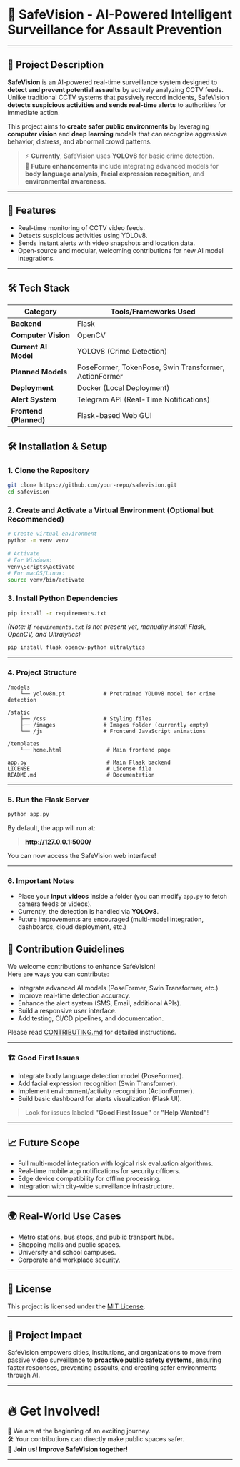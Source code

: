 # 🚨 SafeVision - AI-Powered Intelligent Surveillance for Assault Prevention

---

## 📖 Project Description

**SafeVision** is an AI-powered real-time surveillance system designed to **detect and prevent potential assaults** by actively analyzing CCTV feeds. Unlike traditional CCTV systems that passively record incidents, SafeVision **detects suspicious activities and sends real-time alerts** to authorities for immediate action.

This project aims to **create safer public environments** by leveraging **computer vision** and **deep learning** models that can recognize aggressive behavior, distress, and abnormal crowd patterns.

> ⚡ **Currently**, SafeVision uses **YOLOv8** for basic crime detection.  
> 🚧 **Future enhancements** include integrating advanced models for **body language analysis**, **facial expression recognition**, and **environmental awareness**.

---

## 🚀 Features

- Real-time monitoring of CCTV video feeds.
- Detects suspicious activities using YOLOv8.
- Sends instant alerts with video snapshots and location data.
- Open-source and modular, welcoming contributions for new AI model integrations.

---

## 🛠 Tech Stack

| Category                  | Tools/Frameworks Used                          |
|----------------------------|-------------------------------------------------|
| **Backend**                | Flask                                           |
| **Computer Vision**        | OpenCV                                          |
| **Current AI Model**       | YOLOv8 (Crime Detection)                        |
| **Planned Models**         | PoseFormer, TokenPose, Swin Transformer, ActionFormer |
| **Deployment**             | Docker (Local Deployment)                      |
| **Alert System**           | Telegram API (Real-Time Notifications)          |
| **Frontend (Planned)**     | Flask-based Web GUI                             |


## 🛠 Installation & Setup

### 1. Clone the Repository

```bash
git clone https://github.com/your-repo/safevision.git
cd safevision
```

### 2. Create and Activate a Virtual Environment (Optional but Recommended)

```bash
# Create virtual environment
python -m venv venv

# Activate
# For Windows:
venv\Scripts\activate
# For macOS/Linux:
source venv/bin/activate
```

### 3. Install Python Dependencies

```bash
pip install -r requirements.txt
```
*(Note: If `requirements.txt` is not present yet, manually install Flask, OpenCV, and Ultralytics)*

```bash
pip install flask opencv-python ultralytics
```

---

### 4. Project Structure

```
/models
    └── yolov8n.pt            # Pretrained YOLOv8 model for crime detection

/static
    ├── /css                  # Styling files
    ├── /images               # Images folder (currently empty)
    └── /js                   # Frontend JavaScript animations

/templates
    └── home.html              # Main frontend page

app.py                         # Main Flask backend
LICENSE                        # License file
README.md                      # Documentation
```

---

### 5. Run the Flask Server

```bash
python app.py
```

By default, the app will run at:  
> **http://127.0.0.1:5000/**

You can now access the SafeVision web interface!

---

### 6. Important Notes

- Place your **input videos** inside a folder (you can modify `app.py` to fetch camera feeds or videos).
- Currently, the detection is handled via **YOLOv8**.
- Future improvements are encouraged (multi-model integration, dashboards, cloud deployment, etc.)

## 🤝 Contribution Guidelines

We welcome contributions to enhance SafeVision!  
Here are ways you can contribute:

- Integrate advanced AI models (PoseFormer, Swin Transformer, etc.)
- Improve real-time detection accuracy.
- Enhance the alert system (SMS, Email, additional APIs).
- Build a responsive user interface.
- Add testing, CI/CD pipelines, and documentation.

Please read [CONTRIBUTING.md](CONTRIBUTING.md) for detailed instructions.

---
### 🏗 Good First Issues

- Integrate body language detection model (PoseFormer).
- Add facial expression recognition (Swin Transformer).
- Implement environment/activity recognition (ActionFormer).
- Build basic dashboard for alerts visualization (Flask UI).

> Look for issues labeled **"Good First Issue"** or **"Help Wanted"**!

---

## 📈 Future Scope

- Full multi-model integration with logical risk evaluation algorithms.
- Real-time mobile app notifications for security officers.
- Edge device compatibility for offline processing.
- Integration with city-wide surveillance infrastructure.

---

## 🌍 Real-World Use Cases

- Metro stations, bus stops, and public transport hubs.
- Shopping malls and public spaces.
- University and school campuses.
- Corporate and workplace security.

---

## 📜 License

This project is licensed under the [MIT License](LICENSE).

---

## 🌟 Project Impact

SafeVision empowers cities, institutions, and organizations to move from passive video surveillance to **proactive public safety systems**, ensuring faster responses, preventing assaults, and creating safer environments through AI.

---

# 🔥 Get Involved!

🚀 We are at the beginning of an exciting journey.  
🛠️ Your contributions can directly make public spaces safer.  
🌟 **Join us! Improve SafeVision together!**

---


